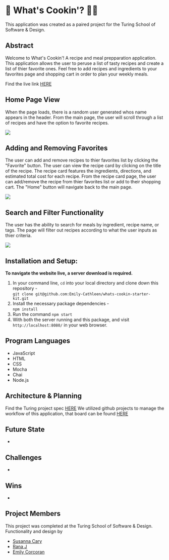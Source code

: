 # 🍝  What's Cookin'? 🧑‍🍳 

This application was created as a paired project for the Turing School of Software & Design.

## Abstract

Welcome to What's Cookin'! A recipe and meal prepparation application. This application allows the user to peruse a list of tasty recipes and create a list of thier favorite ones. Feel free to add recipes and ingredients to your favorites page and shopping cart in order to plan your weekly meals.

Find the live link [HERE]()


## Home Page View

When the page loads, there is a random user generated whos name appears in the header. From the main page, the user will scroll through a list of recipes and have the option to favorite recipes. 

![](https://media.giphy.com/media/ZViOXCc93bAggPAn4u/giphy.gif)

## Adding and Removing Favorites 

The user can add and remove recipes to thier favorites list by clicking the "Favorite" button. 
The user can view the recipe card by clicking on the title of the recipe. The recipe card features the ingredients, directions, and estimated total cost for each recipe. From the recipe card page, the user can add/remove the recipe from thier favorites list or add to their shopping cart. 
The "Home" button will navigate back to the main page. 

![](https://media.giphy.com/media/DHJSalZSwyFh0ZOXrK/giphy.gif)

## Search and Filter Functionality 

The user has the ability to search for meals by ingredient, recipe name, or tags. The page will filter out recipes according to what the user inputs as thier criteria. 

![](https://media.giphy.com/media/mR3rPp1FSuVU5btjqD/giphy.gif)

## Installation and Setup:
**To navigate the website live, a server download is required.**
 1. In your command line, `cd` into your local directory and clone down this repository -<br>
   `git clone git@github.com:Emily-Cathleen/whats-cookin-starter-kit.git`
 2. Install the necessary package dependencies - <br>
   `npm install`
 3. Run the command `npm start` 
 4. With both the server running and this package, and visit `http://localhost:8080/` in your web browser.

## Program Languages
* JavaScript
* HTML
* CSS
* Mocha
* Chai
* Node.js

## Architecture & Planning

Find the Turing project spec [HERE](https://frontend.turing.edu/projects/whats-cookin-part-one.html)
We utilized github projects to manage the workflow of this application, that board can be found [HERE](https://github.com/Emily-Cathleen/whats-cookin/projects/1)

## Future State
*

## Challenges
*

## Wins
*

## Project Members
This project was completed at the Turing School of Software & Design. Functionality and design by
* [Susanna Cary](https://github.com/susannaopal)
* [Rana J](https://github.com/rjur11)
* [Emily Corcoran](https://github.com/Emily-Cathleen)

